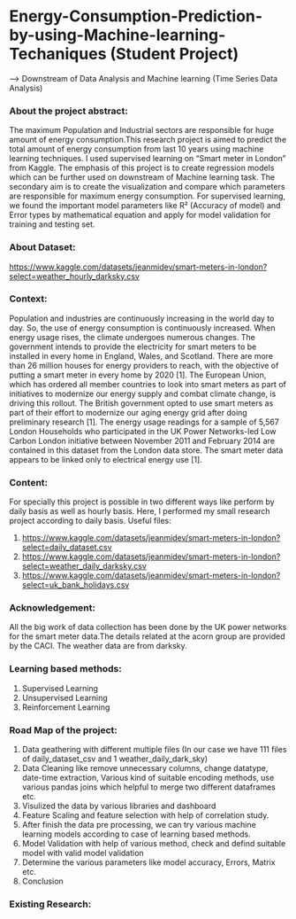 # Energy-Consumption-Prediction-by-using-Machine-learning-Techaniques (Student Project)
--> Downstream of Data Analysis and Machine learning (Time Series Data Analysis)


### About the project abstract:
The maximum Population and Industrial sectors are responsible for huge amount of energy consumption.This research project is aimed to predict the total amount of energy consumption from last 10 years using machine learning techniques. I used supervised learning on “Smart meter in London” from Kaggle. The emphasis of this project is to create regression models which can be further used on downstream of Machine learning task. The secondary aim is to create the visualization and compare which parameters are responsible for maximum energy consumption. For supervised learning, we found the important model parameters like R² (Accuracy of model) and Error types by mathematical equation and apply for model validation for training and testing set.

### About Dataset:
https://www.kaggle.com/datasets/jeanmidev/smart-meters-in-london?select=weather_hourly_darksky.csv


### Context:
Population and industries are continuously increasing in the world day to day. So, the use of energy consumption is continuously increased. When energy usage rises, the climate undergoes numerous changes. The government intends to provide the electricity for smart meters to be installed in every home in England, Wales, and Scotland. There are more than 26 million houses for energy providers to reach, with the objective of putting a smart meter in every home by 2020 [1].
The European Union, which has ordered all member countries to look into smart meters as part of initiatives to modernize our energy supply and combat climate change, is driving this rollout. The British government opted to use smart meters as part of their effort to modernize our aging energy grid after doing preliminary research [1].
The energy usage readings for a sample of 5,567 London Households who participated in the UK Power Networks-led Low Carbon London initiative between November 2011 and February 2014 are contained in this dataset from the London data store. The smart meter data appears to be linked only to electrical energy use [1].


### Content:
For specially this project is possible in two different ways like perform by daily basis as well as hourly basis. Here, I performed my small research project according to daily basis.
Useful files: 
1) https://www.kaggle.com/datasets/jeanmidev/smart-meters-in-london?select=daily_dataset.csv
2) https://www.kaggle.com/datasets/jeanmidev/smart-meters-in-london?select=weather_daily_darksky.csv
3) https://www.kaggle.com/datasets/jeanmidev/smart-meters-in-london?select=uk_bank_holidays.csv

### Acknowledgement:
All the big work of data collection has been done by the UK power networks for the smart meter data.The details related at the acorn group are provided by the CACI. The weather data are from darksky.

### Learning based methods:
1) Supervised Learning 
2) Unsupervised Learning
3) Reinforcement Learning

### Road Map of the project:
1) Data geathering with different multiple files (In our case we have 111 files of daily_dataset_csv and 1 weather_daily_dark_sky)
2) Data Cleaning like remove unnecessary columns, change datatype, date-time extraction, Various kind of suitable encoding methods, use various pandas joins which helpful to merge two different dataframes etc.
3) Visulized the data by various libraries and dashboard 
4) Feature Scaling and feature selection with help of correlation study.
5) After finish the data pre processing, we can try various machine learning models according to case of learning based methods.
6) Model Validation with help of various method, check and defind suitable model with valid model validation
7) Determine the various parameters like model accuracy, Errors, Matrix etc. 
8) Conclusion

### Existing Research:


